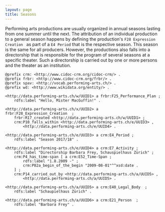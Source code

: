 ```yaml
---
layout: page
title: Seasons
---
```


Performing arts productions are usually organized in annual seasons lasting from one summer until the next. The attribution of an individual production to a general season happens by defining the production's `F28 Expression Creation ` as part of a `E4 Period` that is the respective season. This season is the same for all producers. However, the productions also falls into a directorship that is responsible for the program of several seasons at a specific theater. Such a directorship is carried out by one or more persons and the theater as an institution.

```ttl
@prefix crm: <http://www.cidoc-crm.org/cidoc-crm/> .
@prefix frbr: <http://www.cidoc-crm.org/frbr/> .
@prefix spav: <http://vocab.performing-arts.ch/> .
@prefix wd: <http://www.wikidata.org/entity/> .

<http://data.performing-arts.ch/w/UUID1> a frbr:F25_Performance_Plan ;
    rdfs:label "Hello, Mister MacGuffin!" .

<http://data.performing-arts.ch/x/UUID2> a frbr:F28_Expression_Creation  ;
    frbr:R17_created <http://data.performing-arts.ch/w/UUID1> ;
    crm:P10_falls_within <http://data.performing-arts.ch/e/UUID3> ,
        <http://data.performing-arts.ch/e/UUID4> .

<http://data.performing-arts.ch/e/UUID3> a crm:E4_Period ;
    rdfs:label "Season 2017/18" .

<http://data.performing-arts.ch/e/UUID4> a crm:E7_Activity ;
    rdfs:label "Directorship Barbara Frey, Schauspielhaus Zürich" ;
    crm:P4_has_time-span [ a crm:E52_Time-Span ;
        rdfs:label "1.8.2009 -" ;
        crm:P82a_begin_of_the_begin "2009-08-01"^^xsd:date .
    ] ;
    crm:P14_carried_out_by <http://data.performing-arts.ch/a/UUID5> ,
        <http://data.performing-arts.ch/a/UUID5> .

<http://data.performing-arts.ch/a/UUID5> a crm:E40_Legal_Body  ;
    rdfs:label "Schaupielhaus Zürich" .

<http://data.performing-arts.ch/a/UUID6> a crm:E21_Person  ;
    rdfs:label "Barbara Frey" .
```